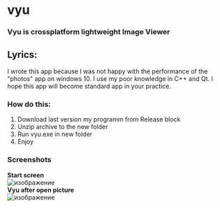 # vyu
### Vyu is crossplatform lightweight Image Viewer

## Lyrics:
I wrote this app because I was not happy with the performance of the "photos" app on windows 10. I use my poor knowledge in C++ and Qt.
I hope this app will become standard app in your practice.

### How do this:
1. Download last version my programm from Release block
2. Unzip archive to the new folder
3. Run vyu.exe in new folder
4. Enjoy

### Screenshots
**Start screen**
<br>
![изображение](https://user-images.githubusercontent.com/35633190/114293702-e3aad280-9aa0-11eb-82a2-7f2087fffb75.png)
<br>
**Vyu after open picture**
<br>
![изображение](https://user-images.githubusercontent.com/35633190/114293716-f7eecf80-9aa0-11eb-8c68-676ddbf13be8.png)
<br>
